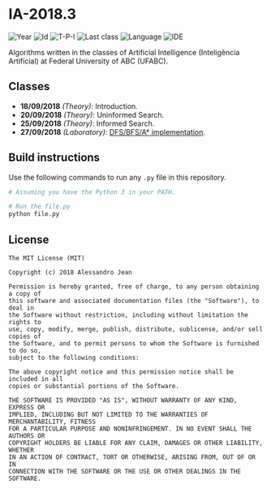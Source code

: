 # IA-2018.3
![Year][year] ![Id][id] ![T-P-I][tpi] ![Last class][last-class]
![Language][language] ![IDE][ide]

Algorithms written in the classes of Artificial Intelligence
(Inteligência Artificial) at Federal University of ABC (UFABC).

[year]: https://img.shields.io/badge/year-2018.3-blue.svg?style=flat-square
[id]: https://img.shields.io/badge/id-MCTA014--13-yellowgreen.svg?style=flat-square
[tpi]: https://img.shields.io/badge/T--P--I-3--1--4-lightgrey.svg?style=flat-square
[last-class]: https://img.shields.io/badge/last_class-2018.09.27-green.svg?style=flat-square
[language]: https://img.shields.io/badge/language-Python-yellow.svg?style=flat-square
[ide]: https://img.shields.io/badge/IDE-VSCode-orange.svg?style=flat-square

## Classes

- **18/09/2018** *(Theory)*: Introduction.
- **20/09/2018** *(Theory)*: Uninformed Search.
- **25/09/2018** *(Theory)*: Informed Search.
- **27/09/2018** *(Laboratory)*: [DFS/BFS/A* implementation].

[DFS/BFS/A* implementation]: classes/laboratory/2018.09.27/

## Build instructions

Use the following commands to run any `.py` file in this repository.

```bash
# Assuming you have the Python 3 in your PATH.

# Run the file.py
python file.py
```

## License

    The MIT License (MIT)

    Copyright (c) 2018 Alessandro Jean

    Permission is hereby granted, free of charge, to any person obtaining a copy of
    this software and associated documentation files (the "Software"), to deal in
    the Software without restriction, including without limitation the rights to
    use, copy, modify, merge, publish, distribute, sublicense, and/or sell copies of
    the Software, and to permit persons to whom the Software is furnished to do so,
    subject to the following conditions:
    
    The above copyright notice and this permission notice shall be included in all
    copies or substantial portions of the Software.

    THE SOFTWARE IS PROVIDED "AS IS", WITHOUT WARRANTY OF ANY KIND, EXPRESS OR
    IMPLIED, INCLUDING BUT NOT LIMITED TO THE WARRANTIES OF MERCHANTABILITY, FITNESS
    FOR A PARTICULAR PURPOSE AND NONINFRINGEMENT. IN NO EVENT SHALL THE AUTHORS OR
    COPYRIGHT HOLDERS BE LIABLE FOR ANY CLAIM, DAMAGES OR OTHER LIABILITY, WHETHER
    IN AN ACTION OF CONTRACT, TORT OR OTHERWISE, ARISING FROM, OUT OF OR IN
    CONNECTION WITH THE SOFTWARE OR THE USE OR OTHER DEALINGS IN THE SOFTWARE.